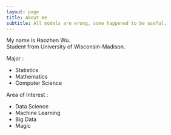 ```yaml
---
layout: page
title: About me
subtitle: All models are wrong, some happened to be useful.
---
```


My name is Haozhen Wu.  
Student from University of Wisconsin-Madison.  

Major :
- Statistics
- Mathematics
- Computer Science

Area of Interest : 
- Data Science
- Machine Learning
- Big Data
- Magic
